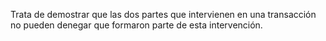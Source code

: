 Trata de demostrar que las dos partes que intervienen en una transacción no pueden denegar que formaron parte de esta intervención. 
